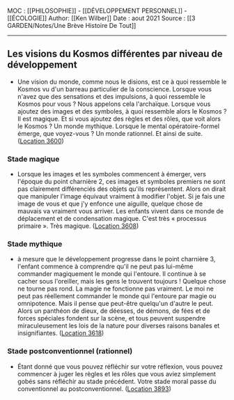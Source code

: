 MOC : [[PHILOSOPHIE]] - [[DÉVELOPPEMENT PERSONNEL]] - [[ÉCOLOGIE]]
Author: [[Ken Wilber]]
Date : aout 2021
Source : [[3 GARDEN/Notes/Une Brève Histoire De Tout]]
***

## Les visions du Kosmos différentes par niveau de développement
- Une vision du monde, comme nous le disions, est ce à quoi ressemble le Kosmos vu d'un barreau particulier de la conscience. Lorsque vous n'avez que des sensations et des impulsions, à quoi ressemble le Kosmos pour vous ? Nous appelons cela l'archaïque. Lorsque vous ajoutez des images et des symboles, à quoi ressemble alors le Kosmos ? Il est magique. Et si vous ajoutez des règles et des rôles, que voit alors le Kosmos ? Un monde mythique. Lorsque le mental opératoire-formel émerge, que voyez-vous ? Un monde rationnel. Et ainsi de suite. ([Location 3600](https://readwise.io/to_kindle?action=open&asin=B07MQ681WQ&location=3600))

### Stade magique
- Lorsque les images et les symboles commencent à émerger, vers l'époque du point charnière 2, ces images et symboles premiers ne sont pas clairement différenciés des objets qu'ils représentent. Alors on dirait que manipuler l'image équivaut vraiment à modifier l'objet. Si je fais une image de vous et que j'y enfonce une aiguille, quelque chose de mauvais va vraiment vous arriver. Les enfants vivent dans ce monde de déplacement et de condensation magique. C'est très « processus primaire ». Très magique. ([Location 3608](https://readwise.io/to_kindle?action=open&asin=B07MQ681WQ&location=3608))

### Stade mythique
- à mesure que le développement progresse dans le point charnière 3, l'enfant commence à comprendre qu'il ne peut pas lui-même commander magiquement le monde qui l'entoure. Il continue à se cacher sous l'oreiller, mais les gens le trouvent toujours ! Quelque chose ne tourne pas rond. La magie ne fonctionne pas vraiment. Le moi ne peut pas réellement commander le monde qui l'entoure par magie ou omnipotence. Mais il pense que peut-être quelqu'un d'autre le peut. Alors un panthéon de dieux, de déesses, de démons, de fées et de forces spéciales fondent sur la scène, et tous peuvent suspendre miraculeusement les lois de la nature pour diverses raisons banales et insignifiantes. ([Location 3618](https://readwise.io/to_kindle?action=open&asin=B07MQ681WQ&location=3618))

### Stade postconventionnel (rationnel)
- Étant donné que vous pouvez réfléchir sur votre réflexion, vous pouvez commencer à juger les règles et les rôles que vous aviez simplement gobés sans réfléchir au stade précédent. Votre stade moral passe du conventionnel au postconventionnel. ([Location 3893](https://readwise.io/to_kindle?action=open&asin=B07MQ681WQ&location=3893))